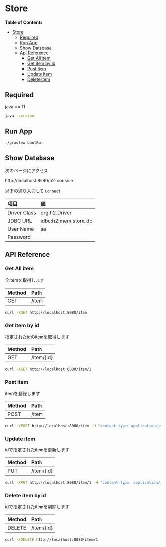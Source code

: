 # Store

**Table of Contents**

- [Store](#store)
    - [Required](#required)
    - [Run App](#run-app)
    - [Show Database](#show-database)
    - [Api Reference](#api-reference)
        - [Get All item](#get-all-item)
        - [Get item by Id](#get-item-by-id)
        - [Post item](#post-item)
        - [Update item](#update-item)
        - [Delete item](#delete-item)

## Required

java >= 11

```sh
java -version
```

## Run App

```sh
./gradlew bootRun
```

## Show Database

次のページにアクセス

http://localhost:8080/h2-console

以下の通り入力して `Connect`

|項目|値|
|:---|:---|
|Driver Class|org.h2.Driver|
|JDBC URL|jdbc:h2:mem:store_db|
|User Name|sa|
|Password||

## API Reference

### Get All item

全itemを取得します

| Method | Path  |
| :----- | :---- |
| GET    | /item |

```sh
curl -XGET http://localhost:8080/item
```

### Get item by id

指定されたidのitemを取得します

| Method | Path       |
| :----- | :--------- |
| GET    | /item/{id} |

```sh
curl -XGET http://localhost:8080/item/1
```

### Post item

itemを登録します

| Method | Path  |
| :----- | :---- |
| POST   | /item |

```sh
curl -XPOST http://localhost:8080/item -H "content-type: application/json" -d "{\"name\": \"Display\", \"price\": 36000}"
```

### Update item

idで指定されたitemを更新します

| Method | Path       |
| :----- | :--------- |
| PUT   | /item/{id} |

```sh
curl -XPUT http://localhost:8080/item/1 -H "content-type: application/json" -d "{\"price\": 460000}"
```

### Delete item by id

idで指定されたitemを削除します

| Method | Path       |
| :----- | :--------- |
| DELETE | /item/{id} |

```sh
curl -XDELETE http://localhost:8080/item/1
```